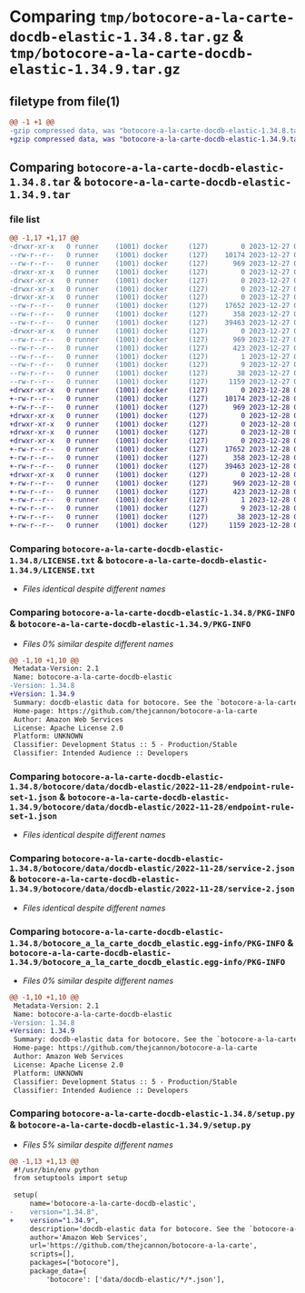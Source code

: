 # Comparing `tmp/botocore-a-la-carte-docdb-elastic-1.34.8.tar.gz` & `tmp/botocore-a-la-carte-docdb-elastic-1.34.9.tar.gz`

## filetype from file(1)

```diff
@@ -1 +1 @@
-gzip compressed data, was "botocore-a-la-carte-docdb-elastic-1.34.8.tar", last modified: Wed Dec 27 01:06:43 2023, max compression
+gzip compressed data, was "botocore-a-la-carte-docdb-elastic-1.34.9.tar", last modified: Thu Dec 28 01:06:45 2023, max compression
```

## Comparing `botocore-a-la-carte-docdb-elastic-1.34.8.tar` & `botocore-a-la-carte-docdb-elastic-1.34.9.tar`

### file list

```diff
@@ -1,17 +1,17 @@
-drwxr-xr-x   0 runner    (1001) docker     (127)        0 2023-12-27 01:06:43.595315 botocore-a-la-carte-docdb-elastic-1.34.8/
--rw-r--r--   0 runner    (1001) docker     (127)    10174 2023-12-27 01:06:43.000000 botocore-a-la-carte-docdb-elastic-1.34.8/LICENSE.txt
--rw-r--r--   0 runner    (1001) docker     (127)      969 2023-12-27 01:06:43.595315 botocore-a-la-carte-docdb-elastic-1.34.8/PKG-INFO
-drwxr-xr-x   0 runner    (1001) docker     (127)        0 2023-12-27 01:06:43.595315 botocore-a-la-carte-docdb-elastic-1.34.8/botocore/
-drwxr-xr-x   0 runner    (1001) docker     (127)        0 2023-12-27 01:06:43.595315 botocore-a-la-carte-docdb-elastic-1.34.8/botocore/data/
-drwxr-xr-x   0 runner    (1001) docker     (127)        0 2023-12-27 01:06:43.595315 botocore-a-la-carte-docdb-elastic-1.34.8/botocore/data/docdb-elastic/
-drwxr-xr-x   0 runner    (1001) docker     (127)        0 2023-12-27 01:06:43.595315 botocore-a-la-carte-docdb-elastic-1.34.8/botocore/data/docdb-elastic/2022-11-28/
--rw-r--r--   0 runner    (1001) docker     (127)    17652 2023-12-27 01:06:28.000000 botocore-a-la-carte-docdb-elastic-1.34.8/botocore/data/docdb-elastic/2022-11-28/endpoint-rule-set-1.json
--rw-r--r--   0 runner    (1001) docker     (127)      358 2023-12-27 01:06:28.000000 botocore-a-la-carte-docdb-elastic-1.34.8/botocore/data/docdb-elastic/2022-11-28/paginators-1.json
--rw-r--r--   0 runner    (1001) docker     (127)    39463 2023-12-27 01:06:28.000000 botocore-a-la-carte-docdb-elastic-1.34.8/botocore/data/docdb-elastic/2022-11-28/service-2.json
-drwxr-xr-x   0 runner    (1001) docker     (127)        0 2023-12-27 01:06:43.595315 botocore-a-la-carte-docdb-elastic-1.34.8/botocore_a_la_carte_docdb_elastic.egg-info/
--rw-r--r--   0 runner    (1001) docker     (127)      969 2023-12-27 01:06:43.000000 botocore-a-la-carte-docdb-elastic-1.34.8/botocore_a_la_carte_docdb_elastic.egg-info/PKG-INFO
--rw-r--r--   0 runner    (1001) docker     (127)      423 2023-12-27 01:06:43.000000 botocore-a-la-carte-docdb-elastic-1.34.8/botocore_a_la_carte_docdb_elastic.egg-info/SOURCES.txt
--rw-r--r--   0 runner    (1001) docker     (127)        1 2023-12-27 01:06:43.000000 botocore-a-la-carte-docdb-elastic-1.34.8/botocore_a_la_carte_docdb_elastic.egg-info/dependency_links.txt
--rw-r--r--   0 runner    (1001) docker     (127)        9 2023-12-27 01:06:43.000000 botocore-a-la-carte-docdb-elastic-1.34.8/botocore_a_la_carte_docdb_elastic.egg-info/top_level.txt
--rw-r--r--   0 runner    (1001) docker     (127)       38 2023-12-27 01:06:43.595315 botocore-a-la-carte-docdb-elastic-1.34.8/setup.cfg
--rw-r--r--   0 runner    (1001) docker     (127)     1159 2023-12-27 01:06:43.000000 botocore-a-la-carte-docdb-elastic-1.34.8/setup.py
+drwxr-xr-x   0 runner    (1001) docker     (127)        0 2023-12-28 01:06:45.154305 botocore-a-la-carte-docdb-elastic-1.34.9/
+-rw-r--r--   0 runner    (1001) docker     (127)    10174 2023-12-28 01:06:44.000000 botocore-a-la-carte-docdb-elastic-1.34.9/LICENSE.txt
+-rw-r--r--   0 runner    (1001) docker     (127)      969 2023-12-28 01:06:45.154305 botocore-a-la-carte-docdb-elastic-1.34.9/PKG-INFO
+drwxr-xr-x   0 runner    (1001) docker     (127)        0 2023-12-28 01:06:45.154305 botocore-a-la-carte-docdb-elastic-1.34.9/botocore/
+drwxr-xr-x   0 runner    (1001) docker     (127)        0 2023-12-28 01:06:45.154305 botocore-a-la-carte-docdb-elastic-1.34.9/botocore/data/
+drwxr-xr-x   0 runner    (1001) docker     (127)        0 2023-12-28 01:06:45.154305 botocore-a-la-carte-docdb-elastic-1.34.9/botocore/data/docdb-elastic/
+drwxr-xr-x   0 runner    (1001) docker     (127)        0 2023-12-28 01:06:45.154305 botocore-a-la-carte-docdb-elastic-1.34.9/botocore/data/docdb-elastic/2022-11-28/
+-rw-r--r--   0 runner    (1001) docker     (127)    17652 2023-12-28 01:06:26.000000 botocore-a-la-carte-docdb-elastic-1.34.9/botocore/data/docdb-elastic/2022-11-28/endpoint-rule-set-1.json
+-rw-r--r--   0 runner    (1001) docker     (127)      358 2023-12-28 01:06:26.000000 botocore-a-la-carte-docdb-elastic-1.34.9/botocore/data/docdb-elastic/2022-11-28/paginators-1.json
+-rw-r--r--   0 runner    (1001) docker     (127)    39463 2023-12-28 01:06:26.000000 botocore-a-la-carte-docdb-elastic-1.34.9/botocore/data/docdb-elastic/2022-11-28/service-2.json
+drwxr-xr-x   0 runner    (1001) docker     (127)        0 2023-12-28 01:06:45.154305 botocore-a-la-carte-docdb-elastic-1.34.9/botocore_a_la_carte_docdb_elastic.egg-info/
+-rw-r--r--   0 runner    (1001) docker     (127)      969 2023-12-28 01:06:45.000000 botocore-a-la-carte-docdb-elastic-1.34.9/botocore_a_la_carte_docdb_elastic.egg-info/PKG-INFO
+-rw-r--r--   0 runner    (1001) docker     (127)      423 2023-12-28 01:06:45.000000 botocore-a-la-carte-docdb-elastic-1.34.9/botocore_a_la_carte_docdb_elastic.egg-info/SOURCES.txt
+-rw-r--r--   0 runner    (1001) docker     (127)        1 2023-12-28 01:06:45.000000 botocore-a-la-carte-docdb-elastic-1.34.9/botocore_a_la_carte_docdb_elastic.egg-info/dependency_links.txt
+-rw-r--r--   0 runner    (1001) docker     (127)        9 2023-12-28 01:06:45.000000 botocore-a-la-carte-docdb-elastic-1.34.9/botocore_a_la_carte_docdb_elastic.egg-info/top_level.txt
+-rw-r--r--   0 runner    (1001) docker     (127)       38 2023-12-28 01:06:45.154305 botocore-a-la-carte-docdb-elastic-1.34.9/setup.cfg
+-rw-r--r--   0 runner    (1001) docker     (127)     1159 2023-12-28 01:06:44.000000 botocore-a-la-carte-docdb-elastic-1.34.9/setup.py
```

### Comparing `botocore-a-la-carte-docdb-elastic-1.34.8/LICENSE.txt` & `botocore-a-la-carte-docdb-elastic-1.34.9/LICENSE.txt`

 * *Files identical despite different names*

### Comparing `botocore-a-la-carte-docdb-elastic-1.34.8/PKG-INFO` & `botocore-a-la-carte-docdb-elastic-1.34.9/PKG-INFO`

 * *Files 0% similar despite different names*

```diff
@@ -1,10 +1,10 @@
 Metadata-Version: 2.1
 Name: botocore-a-la-carte-docdb-elastic
-Version: 1.34.8
+Version: 1.34.9
 Summary: docdb-elastic data for botocore. See the `botocore-a-la-carte` package for more info.
 Home-page: https://github.com/thejcannon/botocore-a-la-carte
 Author: Amazon Web Services
 License: Apache License 2.0
 Platform: UNKNOWN
 Classifier: Development Status :: 5 - Production/Stable
 Classifier: Intended Audience :: Developers
```

### Comparing `botocore-a-la-carte-docdb-elastic-1.34.8/botocore/data/docdb-elastic/2022-11-28/endpoint-rule-set-1.json` & `botocore-a-la-carte-docdb-elastic-1.34.9/botocore/data/docdb-elastic/2022-11-28/endpoint-rule-set-1.json`

 * *Files identical despite different names*

### Comparing `botocore-a-la-carte-docdb-elastic-1.34.8/botocore/data/docdb-elastic/2022-11-28/service-2.json` & `botocore-a-la-carte-docdb-elastic-1.34.9/botocore/data/docdb-elastic/2022-11-28/service-2.json`

 * *Files identical despite different names*

### Comparing `botocore-a-la-carte-docdb-elastic-1.34.8/botocore_a_la_carte_docdb_elastic.egg-info/PKG-INFO` & `botocore-a-la-carte-docdb-elastic-1.34.9/botocore_a_la_carte_docdb_elastic.egg-info/PKG-INFO`

 * *Files 0% similar despite different names*

```diff
@@ -1,10 +1,10 @@
 Metadata-Version: 2.1
 Name: botocore-a-la-carte-docdb-elastic
-Version: 1.34.8
+Version: 1.34.9
 Summary: docdb-elastic data for botocore. See the `botocore-a-la-carte` package for more info.
 Home-page: https://github.com/thejcannon/botocore-a-la-carte
 Author: Amazon Web Services
 License: Apache License 2.0
 Platform: UNKNOWN
 Classifier: Development Status :: 5 - Production/Stable
 Classifier: Intended Audience :: Developers
```

### Comparing `botocore-a-la-carte-docdb-elastic-1.34.8/setup.py` & `botocore-a-la-carte-docdb-elastic-1.34.9/setup.py`

 * *Files 5% similar despite different names*

```diff
@@ -1,13 +1,13 @@
 #!/usr/bin/env python
 from setuptools import setup
 
 setup(
     name='botocore-a-la-carte-docdb-elastic',
-    version="1.34.8",
+    version="1.34.9",
     description='docdb-elastic data for botocore. See the `botocore-a-la-carte` package for more info.',
     author='Amazon Web Services',
     url='https://github.com/thejcannon/botocore-a-la-carte',
     scripts=[],
     packages=["botocore"],
     package_data={
         'botocore': ['data/docdb-elastic/*/*.json'],
```

